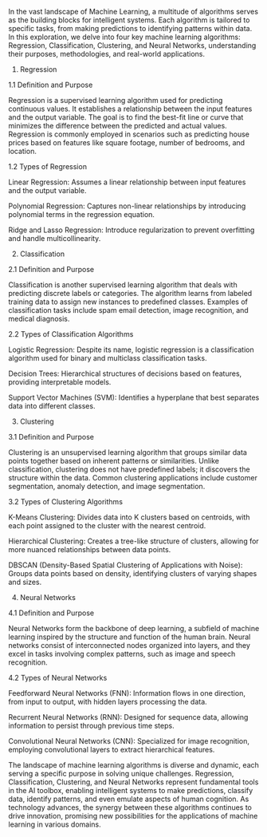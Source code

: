 In the vast landscape of Machine Learning, a multitude of algorithms serves as the building blocks for intelligent systems. Each algorithm is tailored to specific tasks, from making predictions to identifying patterns within data. In this exploration, we delve into four key machine learning algorithms: Regression, Classification, Clustering, and Neural Networks, understanding their purposes, methodologies, and real-world applications.

1. Regression

1.1 Definition and Purpose

Regression is a supervised learning algorithm used for predicting continuous values. It establishes a relationship between the input features and the output variable. The goal is to find the best-fit line or curve that minimizes the difference between the predicted and actual values. Regression is commonly employed in scenarios such as predicting house prices based on features like square footage, number of bedrooms, and location.

1.2 Types of Regression

Linear Regression: Assumes a linear relationship between input features and the output variable.

Polynomial Regression: Captures non-linear relationships by introducing polynomial terms in the regression equation.

Ridge and Lasso Regression: Introduce regularization to prevent overfitting and handle multicollinearity.

2. Classification

2.1 Definition and Purpose

Classification is another supervised learning algorithm that deals with predicting discrete labels or categories. The algorithm learns from labeled training data to assign new instances to predefined classes. Examples of classification tasks include spam email detection, image recognition, and medical diagnosis.

2.2 Types of Classification Algorithms

Logistic Regression: Despite its name, logistic regression is a classification algorithm used for binary and multiclass classification tasks.

Decision Trees: Hierarchical structures of decisions based on features, providing interpretable models.

Support Vector Machines (SVM): Identifies a hyperplane that best separates data into different classes.

3. Clustering

3.1 Definition and Purpose

Clustering is an unsupervised learning algorithm that groups similar data points together based on inherent patterns or similarities. Unlike classification, clustering does not have predefined labels; it discovers the structure within the data. Common clustering applications include customer segmentation, anomaly detection, and image segmentation.

3.2 Types of Clustering Algorithms

K-Means Clustering: Divides data into K clusters based on centroids, with each point assigned to the cluster with the nearest centroid.

Hierarchical Clustering: Creates a tree-like structure of clusters, allowing for more nuanced relationships between data points.

DBSCAN (Density-Based Spatial Clustering of Applications with Noise): Groups data points based on density, identifying clusters of varying shapes and sizes.

4. Neural Networks

4.1 Definition and Purpose

Neural Networks form the backbone of deep learning, a subfield of machine learning inspired by the structure and function of the human brain. Neural networks consist of interconnected nodes organized into layers, and they excel in tasks involving complex patterns, such as image and speech recognition.

4.2 Types of Neural Networks

Feedforward Neural Networks (FNN): Information flows in one direction, from input to output, with hidden layers processing the data.

Recurrent Neural Networks (RNN): Designed for sequence data, allowing information to persist through previous time steps.

Convolutional Neural Networks (CNN): Specialized for image recognition, employing convolutional layers to extract hierarchical features.

The landscape of machine learning algorithms is diverse and dynamic, each serving a specific purpose in solving unique challenges. Regression, Classification, Clustering, and Neural Networks represent fundamental tools in the AI toolbox, enabling intelligent systems to make predictions, classify data, identify patterns, and even emulate aspects of human cognition. As technology advances, the synergy between these algorithms continues to drive innovation, promising new possibilities for the applications of machine learning in various domains.